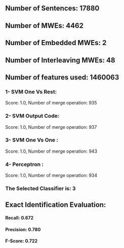 ## Number of Sentences: 17880
## Number of MWEs: 4462

## Number of Embedded MWEs: 2

## Number of Interleaving MWEs: 48
## Number of features used: 1460063

### 1- SVM One Vs Rest: 
Score: 1.0, Number of merge operation: 935
### 2- SVM Output Code: 
Score: 1.0, Number of merge operation: 937
### 3- SVM One Vs One : 
Score: 1.0, Number of merge operation: 943
### 4- Perceptron : 
Score: 1.0, Number of merge operation: 934
### The Selected Classifier is: 3
## Exact Identification Evaluation: 
#### Recall: 0.672
#### Precision: 0.780
#### F-Score: 0.722
